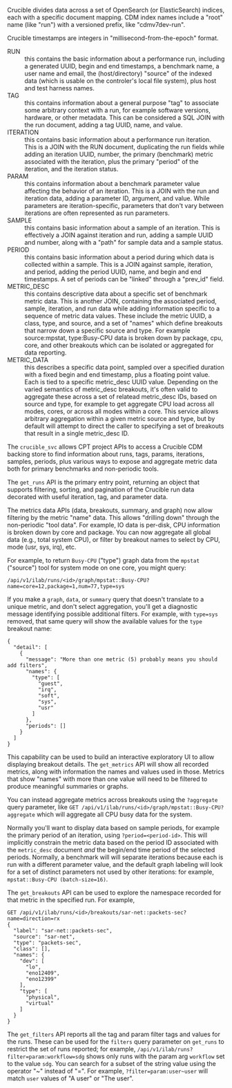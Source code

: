 Crucible divides data across a set of OpenSearch (or ElasticSearch) indices,
each with a specific document mapping. CDM index names include a "root" name
(like "run") with a versioned prefix, like "cdmv7dev-run".

Crucible timestamps are integers in "millisecond-from-the-epoch" format.

<dl>
<dt>RUN</dt><dd>this contains the basic information about a performance run, including a
    generated UUID, begin and end timestamps, a benchmark name, a user name and
    email, the (host/directory) "source" of the indexed data (which is usable on
    the controler's local file system), plus host and test harness names.</dd>
<dt>TAG</dt><dd>this contains information about a general purpose "tag" to associate some
    arbitrary context with a run, for example software versions, hardware, or
    other metadata. This can be considered a SQL JOIN with the run document,
    adding a tag UUID, name, and value.</dd>
<dt>ITERATION</dt><dd>this contains basic information about a performance run iteration.
    This is a JOIN with the RUN document, duplicating the run fields while
    adding an iteration UUID, number, the primary (benchmark) metric associated
    with the iteration, plus the primary "period" of the iteration, and the
    iteration status.</dd>
<dt>PARAM</dt><dd>this contains information about a benchmark parameter value affecting
    the behavior of an iteration. This is a JOIN with the run and iteration
    data, adding a parameter ID, argument, and value. While parameters are
    iteration-specific, parameters that don't vary between iterations are often
    represented as run parameters.</dd>
<dt>SAMPLE</dt><dd>this contains basic information about a sample of an iteration. This is
    effectively a JOIN against iteration and run, adding a sample UUID and
    number, along with a "path" for sample data and a sample status.</dd>
<dt>PERIOD</dt><dd>this contains basic information about a period during which data is
    collected within a sample. This is a JOIN against sample, iteration, and
    period, adding the period UUID, name, and begin and end timestamps. A set
    of periods can be "linked" through a "prev_id" field.</dd>
<dt>METRIC_DESC</dt><dd>this contains descriptive data about a specific set of benchmark
    metric data. This is another JOIN, containing the associated period,
    sample, iteration, and run data while adding information specific to a
    sequence of metric data values. These include the metric UUID, a class,
    type, and source, and a set of "names" which define breakouts that narrow
    down a specific source and type. For example source:mpstat, type:Busy-CPU
    data is broken down by package, cpu, core, and other breakouts which can
    be isolated or aggregated for data reporting.</dd>
<dt>METRIC_DATA</dt><dd>this describes a specific data point, sampled over a specified
    duration with a fixed begin and end timestamp, plus a floating point value.
    Each is tied to a specific metric_desc UUID value. Depending on the varied
    semantics of metric_desc breakouts, it's often valid to aggregate these
    across a set of relatead metric_desc IDs, based on source and type, for
    example to get aggregate CPU load across all modes, cores, or across all
    modes within a core. This service allows arbitrary aggregation within a
    given metric source and type, but by default will attempt to direct the
    caller to specifying a set of breakouts that result in a single metric_desc
    ID.</dd>
</dl>

The `crucible_svc` allows CPT project APIs to access a Crucible CDM backing
store to find information about runs, tags, params, iterations, samples,
periods, plus various ways to expose and aggregate metric data both for
primary benchmarks and non-periodic tools.

The `get_runs` API is the primary entry point, returning an object that
supports filtering, sorting, and pagination of the Crucible run data decorated
with useful iteration, tag, and parameter data.

The metrics data APIs (data, breakouts, summary, and graph) now allow
filtering by the metric "name" data. This allows "drilling down" through
the non-periodic "tool data". For example, IO data is per-disk, CPU
information is broken down by core and package. You can now aggregate
all global data (e.g., total system CPU), or filter by breakout names to
select by CPU, mode (usr, sys, irq), etc.

For example, to return `Busy-CPU` ("type") graph data from the `mpstat`
("source") tool for system mode on one core, you might query:

```
/api/v1/ilab/runs/<id>/graph/mpstat::Busy-CPU?name=core=12,package=1,num=77,type=sys
```

If you make a `graph`, `data`, or `summary` query that doesn't translate
to a unique metric, and don't select aggregation, you'll get a diagnostic
message identifying possible additional filters. For example, with
`type=sys` removed, that same query will show the available values for
the `type` breakout name:

```
{
  "detail": [
    {
      "message": "More than one metric (5) probably means you should add filters",
      "names": {
        "type": [
          "guest",
          "irq",
          "soft",
          "sys",
          "usr"
        ]
      },
      "periods": []
    }
  ]
}
```

This capability can be used to build an interactive exploratory UI to
allow displaying breakout details. The `get_metrics` API will show all
recorded metrics, along with information the names and values used in
those. Metrics that show "names" with more than one value will need to be
filtered to produce meaningful summaries or graphs.

You can instead aggregate metrics across breakouts using the `?aggregate`
query parameter, like `GET /api/v1/ilab/runs/<id>/graph/mpstat::Busy-CPU?aggregate`
which will aggregate all CPU busy data for the system.

Normally you'll want to display data based on sample periods, for example the
primary period of an iteration, using `?period=<period-id>`. This will
implicitly constrain the metric data based on the period ID associated with
the `metric_desc` document *and* the begin/end time period of the selected
periods. Normally, a benchmark will will separate iterations because each is
run with a different parameter value, and the default graph labeling will
look for a set of distinct parameters not used by other iterations: for
example, `mpstat::Busy-CPU (batch-size=16)`.

The `get_breakouts` API can be used to explore the namespace recorded for that
metric in the specified run. For example,

```
GET /api/v1/ilab/runs/<id>/breakouts/sar-net::packets-sec?name=direction=rx
{
  "label": "sar-net::packets-sec",
  "source": "sar-net",
  "type": "packets-sec",
  "class": [],
  "names": {
    "dev": [
      "lo",
      "eno12409",
      "eno12399"
    ],
    "type": [
      "physical",
      "virtual"
    ]
  }
}
```

The `get_filters` API reports all the tag and param filter tags and
values for the runs. These can be used for the `filters` query parameter
on `get_runs` to restrict the set of runs reported; for example,
`/api/v1/ilab/runs?filter=param:workflow=sdg` shows only runs with the param
arg `workflow` set to the value `sdg`. You can search for a subset of the
string value using the operator "~" instead of "=". For example,
`?filter=param:user~user` will match `user` values of "A user" or "The user".
